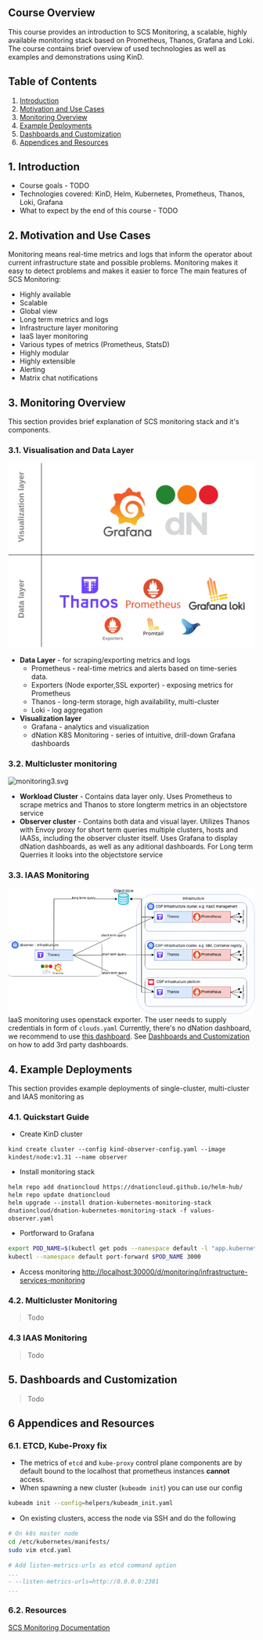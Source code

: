 ##  Course Overview

This course provides an introduction to SCS Monitoring, a scalable, highly available monitoring stack based on Prometheus, Thanos, Grafana and Loki. The course contains brief overview of used technologies as well as examples and demonstrations using KinD.
## Table of Contents
1. [Introduction](#1-introduction)
2. [Motivation and Use Cases](#2-motivation-and-use-cases)
3. [Monitoring Overview](#3-monitoring-overview)
4. [Example Deployments](#4-example-deployments)
5. [Dashboards and Customization](#5-dashboards-and-customization)
6. [Appendices and Resources](#6-appendices-and-resources)
## 1. Introduction
- Course goals - TODO
- Technologies covered: KinD, Helm, Kubernetes, Prometheus, Thanos, Loki, Grafana
- What to expect by the end of this course - TODO

## 2. Motivation and Use Cases
Monitoring means real-time metrics and logs that inform the operator about current infrastructure state and possible problems. Monitoring makes it easy to detect problems and makes it easier to force
The main features of SCS Monitoring:
- Highly available
- Scalable
- Global view
- Long term metrics and logs
- Infrastructure layer monitoring
- IaaS layer monitoring
- Various types of metrics (Prometheus, StatsD)
- Highly modular
- Highly extensible
- Alerting
- Matrix chat notifications
## 3. Monitoring Overview
This section provides brief explanation of SCS monitoring stack and it's components.

### 3.1. Visualisation and Data Layer

 ![monitoring1.svg](monitoring1.svg)

- **Data Layer** - for scraping/exporting metrics and logs 
	- Prometheus - real-time metrics and alerts based on time-series data.
	- Exporters (Node exporter,SSL exporter) - exposing metrics for Prometheus
	- Thanos - long-term storage, high availability, multi-cluster
	- Loki - log aggregation
- **Visualization layer** 
	- Grafana - analytics and visualization
	- dNation K8S Monitoring - series of intuitive, drill-down Grafana dashboards
### 3.2. Multicluster monitoring
![monitoring3.svg](monitoring3.svg)
- **Workload Cluster** - Contains data layer only. Uses Prometheus to scrape metrics and Thanos  to store longterm metrics in an objectstore service 
- **Observer cluster** - Contains both data and visual layer. Utilizes Thanos with  Envoy proxy  for short term queries multiple clusters, hosts and IAASs, including the observer cluster itself. Uses Grafana to display dNation dashboards, as well as any aditional dashboards.  For Long term Querries it looks into the objectstore service 

### 3.3. IAAS Monitoring
![iaas.png](iaas.png)
IaaS monitoring  uses openstack exporter. The user needs to supply credentials in form of `clouds.yaml` Currently, there's no dNation dashboard, we recommend to use [this dashboard](https://grafana.com/grafana/dashboards/21085-openstack-overview/). See [Dashboards and Customization](#5-dashboards-and-customisation) on how to add 3rd party dashboards.
## 4. Example Deployments
This section provides example deployments of single-cluster, multi-cluster and IAAS monitoring as
### 4.1. Quickstart Guide
- Create KinD cluster
 
```shell
kind create cluster --config kind-observer-config.yaml --image kindest/node:v1.31 --name observer
```

- Install monitoring stack 

```shell
helm repo add dnationcloud https://dnationcloud.github.io/helm-hub/
helm repo update dnationcloud
helm upgrade --install dnation-kubernetes-monitoring-stack dnationcloud/dnation-kubernetes-monitoring-stack -f values-observer.yaml
```

- Portforward to Grafana
```bash
export POD_NAME=$(kubectl get pods --namespace default -l "app.kubernetes.io/name=grafana,app.kubernetes.io/instance=monitoring" -o jsonpath="{.items[0].metadata.name}")
kubectl --namespace default port-forward $POD_NAME 3000
```

- Access monitoring [http://localhost:30000/d/monitoring/infrastructure-services-monitoring](http://localhost:30000/d/monitoring/infrastructure-services-monitoring)
### 4.2. Multicluster Monitoring
>Todo
### 4.3 IAAS Monitoring
>Todo

## 5. Dashboards and Customization
>Todo
 

## 6 Appendices and Resources

### 6.1.  ETCD, Kube-Proxy fix
- The metrics of `etcd` and `kube-proxy` control plane components are by default bound to the localhost that prometheus instances **cannot** access.
- When spawning a new cluster (`kubeadm init`) you can use our config
```bash
kubeadm init --config=helpers/kubeadm_init.yaml
```

- On existing clusters, access the node via SSH and do the following 
```bash
# On k8s master node
cd /etc/kubernetes/manifests/
sudo vim etcd.yaml
```
```yaml
# Add listen-metrics-urls as etcd command option
...
- --listen-metrics-urls=http://0.0.0.0:2381
...
```
### 6.2. Resources
[SCS Monitoring Documentation](https://docs.scs.community/docs/operating-scs/components/monitoring/docs/overview)
